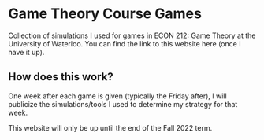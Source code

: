 # Game Theory Course Games
Collection of simulations I used for games in ECON 212: Game Theory at the University of Waterloo. You can find the link to this website here (once I have it up).

## How does this work?
One week after each game is given (typically the Friday after), I will publicize the simulations/tools I used to determine my strategy for that week.

This website will only be up until the end of the Fall 2022 term.
